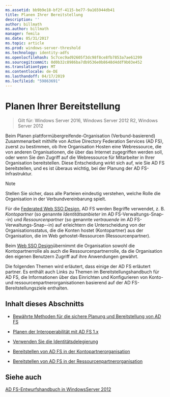 ```yaml
---
ms.assetid: bb9b9e18-bf2f-4115-be77-9a165944db41
title: Planen Ihrer Bereitstellung
description: ''
author: billmath
ms.author: billmath
manager: femila
ms.date: 05/31/2017
ms.topic: article
ms.prod: windows-server-threshold
ms.technology: identity-adfs
ms.openlocfilehash: 5c7cec9ad92605f3dc98f8ce8fb7853a7ae61299
ms.sourcegitcommit: 0d0b32c8986ba7db9536e0b8648d4ddf9b03e452
ms.translationtype: MT
ms.contentlocale: de-DE
ms.lasthandoff: 04/17/2019
ms.locfileid: "59863691"
---
```

# <a name="planning-your-deployment"></a>Planen Ihrer Bereitstellung

>Gilt für: Windows Server 2016, Windows Server 2012 R2, Windows Server 2012

Beim Planen plattformübergreifende\-Organisation \(Verbund\-basierend\) Zusammenarbeit mithilfe von Active Directory Federation Services \(AD FS\), zuerst zu bestimmen, ob Ihre Organisation Hosten eine Webressource, die von anderen Organisationen, die über das Internet zugegriffen werden soll, oder wenn Sie den Zugriff auf die Webressource für Mitarbeiter in Ihrer Organisation bereitstellen. Diese Entscheidung wirkt sich auf, wie Sie AD FS bereitstellen, und es ist überaus wichtig, bei der Planung der AD FS-Infrastruktur.  
  
> [!NOTE]  
> Stellen Sie sicher, dass alle Parteien eindeutig verstehen, welche Rolle die Organisation in der Verbundvereinbarung spielt.  
  
Für die [Federated Web SSO Design](Federated-Web-SSO-Design.md), AD FS werden Begriffe verwendet, z. B. *Kontopartner* \(so genannte *Identitätsanbieter* im AD FS-Verwaltungs-Snap-\-in\) und *Ressourcenpartner* \(so genannte *vertrauende* im AD FS-Verwaltungs-Snap-\-in\) auf erleichtern die Unterscheidung von der Organisationsstatus, die die Konten hostet \(Kontopartner\) aus der Organisation, die im Web gehostet\-Ressourcen \(Ressourcenpartner\).  
  
Beim [Web SSO Design](Web-SSO-Design.md)übernimmt die Organisation sowohl die Kontopartnerrolle als auch die Ressourcenpartnerrolle, da die Organisation den eigenen Benutzern Zugriff auf ihre Anwendungen gewährt.  
  
Die folgenden Themen wird erläutert, dass einige der AD FS erläutert partner. Es enthält auch Links zu Themen im Bereitstellungshandbuch für AD FS, die Informationen über das Einrichten und Konfigurieren von Konto- und ressourcenpartnerorganisationen basierend auf der AD FS-Bereitstellungsziele enthalten.  
  
## <a name="in-this-section"></a>Inhalt dieses Abschnitts  
  
-   [Bewährte Methoden für die sichere Planung und Bereitstellung von AD FS](Best-Practices-for-Secure-Planning-and-Deployment-of-AD-FS.md)  
  
-   [Planen der Interoperabilität mit AD FS 1.x](Planning-for-Interoperability-with-AD-FS-1.x.md)  
  
-   [Verwenden Sie die Identitätsdelegierung](When-to-Use-Identity-Delegation.md)  
  
-   [Bereitstellen von AD FS in der Kontopartnerorganisation](Deploying-AD-FS-in-the-Account-Partner-Organization-2012.md)  
  
-   [Bereitstellen von AD FS in der Ressourcenpartnerorganisation](Deploying-AD-FS-in-the-Resource-Partner-Organization-2012.md)  
  
## <a name="see-also"></a>Siehe auch
[AD FS-Entwurfshandbuch in WindowsServer 2012](AD-FS-Design-Guide-in-Windows-Server-2012.md)


